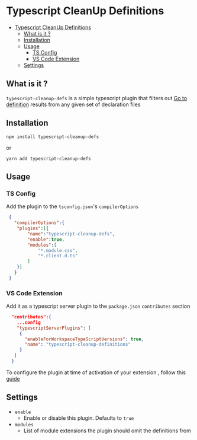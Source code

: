 # Typescript CleanUp Definitions
- [Typescript CleanUp Definitions](#typescript-cleanup-definitions)
  - [What is it ?](#what-is-it-)
  - [Installation](#installation)
  - [Usage](#usage)
    - [TS Config](#ts-config)
    - [VS Code Extension](#vs-code-extension)
  - [Settings](#settings)

## What is it ?
`typescript-cleanup-defs` is a simple typescript plugin that filters out [Go to definition](https://code.visualstudio.com/Docs/editor/editingevolved#_go-to-type-definition) results from any given set of declaration files

## Installation
`npm install typescript-cleanup-defs` 

or 

`yarn add typescript-cleanup-defs`

## Usage

### TS Config
Add the plugin to the `tsconfig.json`'s `compilerOptions`
```json
 {
   "compilerOptions":{
    "plugins":[{
        "name":"typescript-cleanup-defs",
        "enable":true,
        "modules":[
            "*.module.css",
            "*.client.d.ts"
        ]
    }]
   }
 }
 ```

 ### VS Code Extension
 Add it as a typescript server plugin to the `package.json` `contributes` section
 ```json
   "contributes":{
     ...config
     "typescriptServerPlugins": [
      {
        "enableForWorkspaceTypeScriptVersions": true,
        "name": "typescript-cleanup-definitions"
      }
    ]
   }
 ```

 To configure the plugin at time of activation of your extension , follow this [guide](https://code.visualstudio.com/api/references/contribution-points#contributes.typescriptServerPlugins) 

 ## Settings
 - `enable`
   - Enable or disable this plugin. Defaults to `true`
 - `modules`
   - List of module extensions the plugin should omit the definitions from